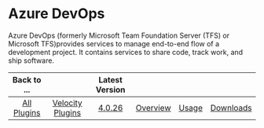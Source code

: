 
Azure DevOps
============

Azure DevOps (formerly Microsoft Team Foundation Server (TFS) or Microsoft TFS)provides services to manage end-to-end
flow of a development project. It contains services to share code, track work, and ship software.

|Back to ...||Latest Version||||
| :---: | :---: | :---: | :---: | :---: | :---: |
|[All Plugins](../../index.md)|[Velocity Plugins](../README.md)|[4.0.26](https://raw.githubusercontent.com/UrbanCode/IBM-UCV-PLUGINS/main/files/ucv-ext-azure/ucv-ext-azure-4.0.26.tar.zip)|[Overview](overview.md)|[Usage](usage.md)|[Downloads](downloads.md)|
